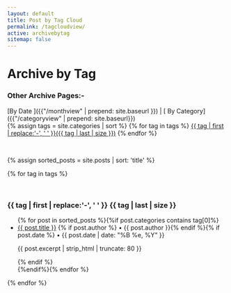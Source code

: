 ```yaml
---
layout: default
title: Post by Tag Cloud
permalink: /tagcloudview/
active: archivebytag
sitemap: false
---
```

<h1>Archive by Tag</h1>

<h3>Other Archive Pages:- </h3>[By Date ]({{"/monthview" | prepend: site.baseurl }}) | [ By Category]({{"/categoryview" | prepend: site.baseurl}})

<div>
{% assign tags = site.categories | sort %}
{% for tag in tags %}
<a href="#{{ tag | first | slugify }}" {{ tag | last | size  |  times: 4 | plus: 80  }}%">{{ tag | first | replace:'-', ' ' }}({{ tag | last | size }})</a>
{% endfor %}
</div>

<p>&nbsp;</p>

{% assign sorted_posts = site.posts | sort: 'title' %}

{% for tag in tags %}
<p><a name="{{ tag | first | slugify }}"></a>&nbsp;</p><h3 class="archivetitle">{{ tag | first | replace:'-', ' ' }} {{ tag | last | size }}</h3>

<ul>{% for post in sorted_posts %}{%if post.categories contains tag[0]%}<li><a href="{{ post.url | prepend: site.baseurl }}">{{ post.title }}</a> {% if post.author %} • {{ post.author }}{% endif %}{% if post.date %} • {{ post.date | date: "%B %e, %Y" }}<p>{{ post.excerpt | strip_html | truncate: 80 }}</p>{% endif %}</li>{%endif%}{% endfor %}</ul>
{% endfor %}
